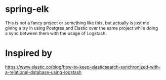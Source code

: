 # spring-elk

This is not a fancy project or something like this, but actually is just me giving a try in using Postgres and Elastic over the same project while doing a sync between them with the usage of Logstash.

# Inspired by
https://www.elastic.co/blog/how-to-keep-elasticsearch-synchronized-with-a-relational-database-using-logstash
